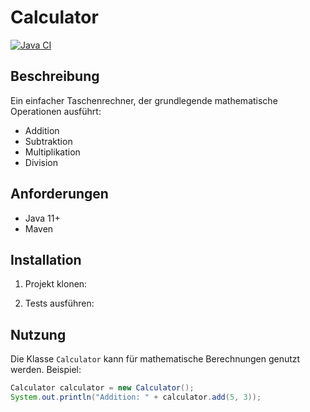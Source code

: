 # Calculator

[![Java CI](https://github.com/KleGje20/Calculator/actions/workflows/ci.yml/badge.svg)](https://github.com/KleGje20/Calculator/actions/workflows/ci.yml)

## Beschreibung
Ein einfacher Taschenrechner, der grundlegende mathematische Operationen ausführt:
- Addition
- Subtraktion
- Multiplikation
- Division

## Anforderungen
- Java 11+
- Maven

## Installation
1. Projekt klonen:

2. Tests ausführen:


## Nutzung
Die Klasse `Calculator` kann für mathematische Berechnungen genutzt werden.
Beispiel:
```java
Calculator calculator = new Calculator();
System.out.println("Addition: " + calculator.add(5, 3));
